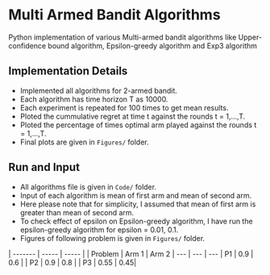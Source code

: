 # Multi Armed Bandit Algorithms

Python implementation of various Multi-armed bandit algorithms like Upper-confidence bound algorithm, Epsilon-greedy algorithm and Exp3 algorithm

## Implementation Details

- Implemented all algorithms for 2-armed bandit.
- Each algorithm has time horizon T as 10000.
- Each experiment is repeated for 100 times to get mean results.
- Ploted the cummulative regret at time t against the rounds t = 1,...,T.
- Ploted the percentage of times optimal arm played against the rounds t = 1,...,T.
- Final plots are given in `Figures/` folder.

## Run and Input

- All algorithms file is given in `Code/` folder.
- Input of each algorithm is mean of first arm and mean of second arm.
- Here please note that for simplicity, I assumed that mean of first arm is greater than mean of second arm.
- To check effect of epsilon on Epsilon-greedy algorithm, I have run the epsilon-greedy algorithm for epsilon = 0.01, 0.1. 
- Figures of following problem is given in `Figures/` folder.

| ------- | ----- | ----- |
| Problem | Arm 1 | Arm 2 |
--- | --- | --- 
|   P1    | 0.9   |   0.6 |
|   P2    | 0.9   |   0.8 |
|   P3    | 0.55  |   0.45|

